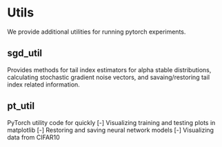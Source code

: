 # Utils
We provide additional utilities for running pytorch experiments.

## sgd_util
Provides methods for tail index estimators for alpha stable distributions, calculating stochastic
gradient noise vectors, and savaing/restoring tail index related information. 

## pt_util
PyTorch utility code for quickly 
[-] Visualizing training and testing plots in matplotlib
[-] Restoring and saving neural network models
[-] Visualizing data from CIFAR10
